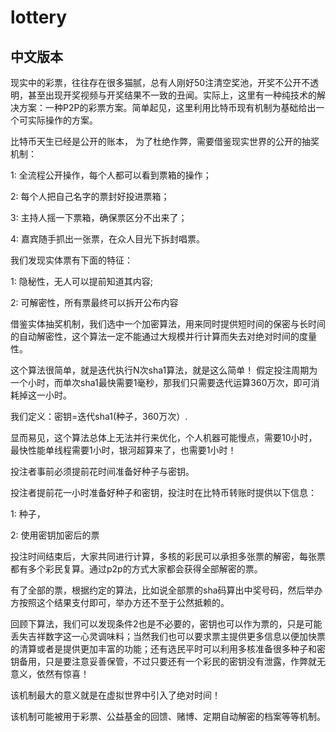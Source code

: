 
lottery
======

中文版本
----------

现实中的彩票，往往存在很多猫腻，总有人刚好50注清空奖池，开奖不公开不透明，甚至出现开奖视频与开奖结果不一致的丑闻。实际上，这里有一种纯技术的解决方案：一种P2P的彩票方案。简单起见，这里利用比特币现有机制为基础给出一个可实际操作的方案。



比特币天生已经是公开的账本，
为了杜绝作弊，需要借鉴现实世界的公开的抽奖机制：

1: 全流程公开操作，每个人都可以看到票箱的操作；

2: 每个人把自己名字的票封好投进票箱；

3: 主持人摇一下票箱，确保票区分不出来了；

4: 嘉宾随手抓出一张票，在众人目光下拆封唱票。



我们发现实体票有下面的特征：

1: 隐秘性，无人可以提前知道其内容;

2: 可解密性，所有票最终可以拆开公布内容




借鉴实体抽奖机制，我们选中一个加密算法，用来同时提供短时间的保密与长时间的自动解密性，这个算法一定不能通过大规模并行计算而失去对绝对时间的度量性。

这个算法很简单，就是迭代执行N次sha1算法，就是这么简单！
假定投注周期为一个小时，而单次sha1最快需要1毫秒，那我们只需要迭代运算360万次，即可消耗掉这一小时。

我们定义：密钥=迭代sha1(种子，360万次）.

显而易见，这个算法总体上无法并行来优化，个人机器可能慢点，需要10小时，最快性能单线程需要1小时，银河超算来了，也需要1小时！

投注者事前必须提前花时间准备好种子与密钥。

投注者提前花一小时准备好种子和密钥，投注时在比特币转账时提供以下信息：

1: 种子，

2: 使用密钥加密后的票

投注时间结束后，大家共同进行计算，多核的彩民可以承担多张票的解密，每张票都有多个彩民复算。通过p2p的方式大家都会获得全部解密的票。

有了全部的票，根据约定的算法，比如说全部票的sha码算出中奖号码，然后举办方按照这个结果支付即可，举办方还不至于公然抵赖的。

回顾下算法，我们可以发现条件2也是不必要的，密钥也可以作为票的，只是可能丢失吉祥数字这一心灵调味料；当然我们也可以要求票主提供更多信息以便加快票的清算或者是提供更加丰富的功能；还有选民平时可以利用多核准备很多种子和密钥备用，只是要注意妥善保管，不过只要还有一个彩民的密钥没有泄露，作弊就无意义，依然有惊喜！

该机制最大的意义就是在虚拟世界中引入了绝对时间！

该机制可能被用于彩票、公益基金的回馈、赌博、定期自动解密的档案等等机制。
